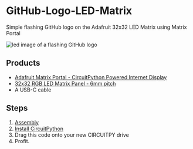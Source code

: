 # GitHub-Logo-LED-Matrix
Simple flashing GitHub logo on the Adafruit 32x32 LED Matrix using Matrix Portal

![led image of a flashing GitHub logo](https://imgur.com/SbuvNPr.gif)


Products
---

* [Adafruit Matrix Portal - CircuitPython Powered Internet Display](https://www.adafruit.com/product/4745)
* [32x32 RGB LED Matrix Panel - 6mm pitch](https://www.adafruit.com/product/1484)
* A USB-C cable

Steps
---

1. [Assembly](https://learn.adafruit.com/adafruit-matrixportal-m4/prep-the-matrixportal)
2. [Install CircuitPython](https://learn.adafruit.com/adafruit-matrixportal-m4/install-circuitpython)
3. Drag this code onto your new CIRCUITPY drive 
4. Profit. 
